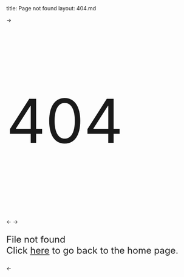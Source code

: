 <frontmatter>
    title: Page not found
    layout: 404.md
</frontmatter>

-><p style="font-size: 10rem">404</p><-
-><p style="font-size: 1.5rem">File not found<br>Click <a href="/">here</a> to go back to the home page.</p><-